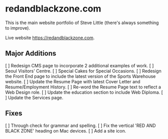 # redandblackzone.com

This is the main website portfolio of Steve Little (there's always something to improve).

Live website https://redandblackzone.com.

## Major Additions

[ ] Redesign CMS page to incorporate 2 additional examples of work.
    [ ] Seoul Visitors' Centre.
    [ ] Special Cakes for Special Occasions.
[ ] Redesign the Front End page to include the latest version of the Sports Warehouse website.
[ ] Update the Resume Page with latest Cover Letter and Resume/Employment History.
[ ] Re-word the Resume Page text to reflect a Web Design role.
[ ] Update the education section to include Web Diploma.
[ ] Update the Services page.

## Fixes

[ ] Through check for grammar and spelling.
[ ] Fix the vertical 'RED AND BLACK ZONE' heading on Mac devices.
[ ] Add a site icon.

